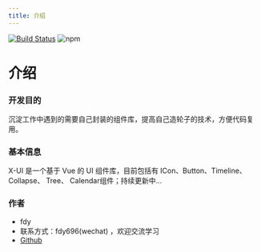 ```yaml
---
title: 介绍
---
```


[![Build Status](https://travis-ci.org/Orange-ice/Ice-UI.svg?branch=master)](https://travis-ci.org/Orange-ice/Ice-UI)
![npm](https://img.shields.io/npm/v/ice-vue-ui)

# 介绍

### 开发目的

沉淀工作中遇到的需要自己封装的组件库，提高自己造轮子的技术，方便代码复用。


### 基本信息

X-UI 是一个基于 Vue 的 UI 组件库，目前包括有 ICon、Button、Timeline、Collapse、 Tree、 Calendar组件；持续更新中...


### 作者

- fdy
- 联系方式：fdy696(wechat) ，欢迎交流学习
- [Github](https://github.com/fdy696/x-ui)